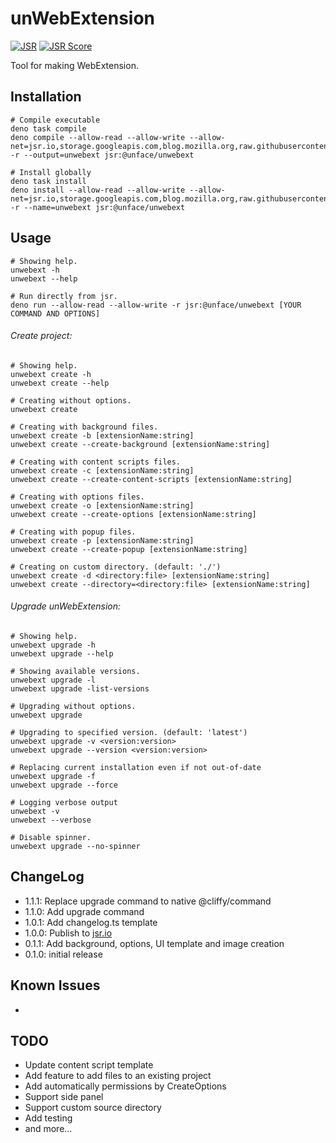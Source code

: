 # unWebExtension

[![JSR](https://jsr.io/badges/@unface/unwebext)](https://jsr.io/@unface/unwebext) [![JSR Score](https://jsr.io/badges/@unface/unwebext/score)](https://jsr.io/@unface/unwebext/score)

Tool for making WebExtension.

## Installation

```
# Compile executable
deno task compile
deno compile --allow-read --allow-write --allow-net=jsr.io,storage.googleapis.com,blog.mozilla.org,raw.githubusercontent.com -r --output=unwebext jsr:@unface/unwebext

# Install globally
deno task install
deno install --allow-read --allow-write --allow-net=jsr.io,storage.googleapis.com,blog.mozilla.org,raw.githubusercontent.com -r --name=unwebext jsr:@unface/unwebext
```

## Usage

```
# Showing help.
unwebext -h
unwebext --help

# Run directly from jsr.
deno run --allow-read --allow-write -r jsr:@unface/unwebext [YOUR COMMAND AND OPTIONS]
```

###### Create project:

```
# Showing help.
unwebext create -h
unwebext create --help

# Creating without options.
unwebext create

# Creating with background files.
unwebext create -b [extensionName:string]
unwebext create --create-background [extensionName:string]

# Creating with content scripts files.
unwebext create -c [extensionName:string]
unwebext create --create-content-scripts [extensionName:string]

# Creating with options files.
unwebext create -o [extensionName:string]
unwebext create --create-options [extensionName:string]

# Creating with popup files.
unwebext create -p [extensionName:string]
unwebext create --create-popup [extensionName:string]

# Creating on custom directory. (default: './')
unwebext create -d <directory:file> [extensionName:string]
unwebext create --directory=<directory:file> [extensionName:string]
```

###### Upgrade unWebExtension:

```
# Showing help.
unwebext upgrade -h
unwebext upgrade --help

# Showing available versions.
unwebext upgrade -l
unwebext upgrade -list-versions

# Upgrading without options.
unwebext upgrade

# Upgrading to specified version. (default: 'latest')
unwebext upgrade -v <version:version>
unwebext upgrade --version <version:version>

# Replacing current installation even if not out-of-date
unwebext upgrade -f
unwebext upgrade --force

# Logging verbose output
unwebext -v
unwebext --verbose

# Disable spinner.
unwebext upgrade --no-spinner
```

## ChangeLog

- 1.1.1: Replace upgrade command to native @cliffy/command
- 1.1.0: Add upgrade command
- 1.0.1: Add changelog.ts template
- 1.0.0: Publish to [jsr.io](https://jsr.io/@unface/unwebext)
- 0.1.1: Add background, options, UI template and image creation
- 0.1.0: initial release

## Known Issues

-

## TODO

- Update content script template
- Add feature to add files to an existing project
- Add automatically permissions by CreateOptions
- Support side panel
- Support custom source directory
- Add testing
- and more...
